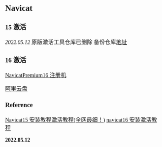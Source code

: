 <font size=4 face='楷体'>

## Navicat

### 15 激活

_2022.05.12_ 原版激活工具仓库已删除
备份仓库[地址](https://github.com/lzscxb/navicat-keygen)

### 16 激活

[NavicatPremium16 注册机](https://lijunyi2.github.io/blog/blogs/app/2022/NavicatPremium16.html#navicatpremium16%E6%B3%A8%E5%86%8C%E6%9C%BA%E6%9D%A5%E5%95%A6)

[阿里云盘](https://www.aliyundrive.com/s/xXzuFg38fCZ)

### Reference

[Navicat15 安装教程激活教程(全网最细！)](https://zhuanlan.zhihu.com/p/449651027)
[navicat16 安装激活教程](https://zhuanlan.zhihu.com/p/480395825)

**2022.05.12**
